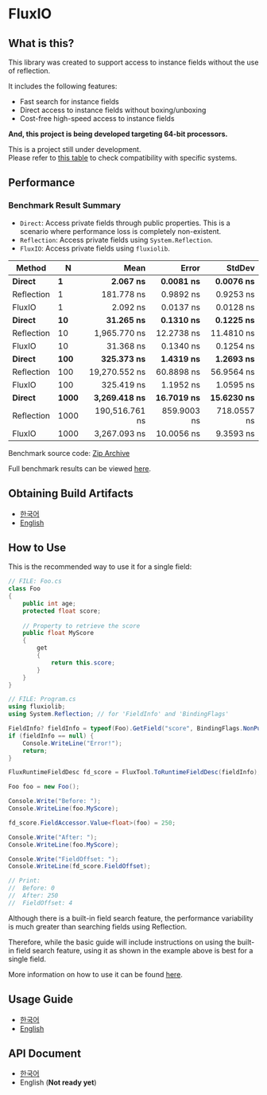 # FluxIO
## What is this?
This library was created to support access to instance fields without the use of reflection.  
  
It includes the following features:  
- Fast search for instance fields
- Direct access to instance fields without boxing/unboxing
- Cost-free high-speed access to instance fields
   
**And, this project is being developed targeting 64-bit processors.**  
  
This is a project still under development.  
Please refer to [this table](./docs/Compatibility.md) to check compatibility with specific systems.  
  
## Performance
### Benchmark Result Summary
- `Direct`: Access private fields through public properties. This is a scenario where performance loss is completely non-existent.   
- `Reflection`: Access private fields using `System.Reflection`.  
- `FluxIO`: Access private fields using `fluxiolib`.  
  
| Method                                     | N    | Mean           | Error         | StdDev      |
|------------------------------------------- |----- |---------------:|--------------:|------------:|
| **Direct**                                     | **1**    |       **2.067 ns** |     **0.0081 ns** |   **0.0076 ns** |
| Reflection                               | 1    |     181.778 ns |     0.9892 ns |   0.9253 ns |
| FluxIO                                   | 1    |       2.092 ns |     0.0137 ns |   0.0128 ns |
| **Direct**                                     | **10**   |      **31.265 ns** |     **0.1310 ns** |   **0.1225 ns** |
| Reflection                               | 10   |   1,965.770 ns |    12.2738 ns |  11.4810 ns |
| FluxIO                                   | 10   |      31.368 ns |     0.1340 ns |   0.1254 ns |
| **Direct**                                     | **100**  |     **325.373 ns** |     **1.4319 ns** |   **1.2693 ns** |
| Reflection                               | 100  |  19,270.552 ns |    60.8898 ns |  56.9564 ns |
| FluxIO                                   | 100  |     325.419 ns |     1.1952 ns |   1.0595 ns |
| **Direct**                                     | **1000** |   **3,269.418 ns** |    **16.7019 ns** |  **15.6230 ns** |
| Reflection                               | 1000 | 190,516.761 ns |   859.9003 ns | 718.0557 ns |
| FluxIO                                   | 1000 |   3,267.093 ns |    10.0056 ns |   9.3593 ns |
  
Benchmark source code: [Zip Archive](./.benchmark/FluxIOLib.Benchmark.zip)  
  
Full benchmark results can be viewed [here](./docs/Benchmark.Result.md).  
  
  
## Obtaining Build Artifacts
- [한국어](./docs/ko/GetBuildArtifacts.md)  
- [English](./docs/en/GetBuildArtifacts.md)  
  
  
## How to Use
This is the recommended way to use it for a single field:  
```csharp
// FILE: Foo.cs
class Foo
{
    public int age;
    protected float score;
    
    // Property to retrieve the score
    public float MyScore
    {
        get
        {
            return this.score;
        }
    }
}
```
```csharp
// FILE: Program.cs
using fluxiolib;
using System.Reflection; // for 'FieldInfo' and 'BindingFlags'

FieldInfo? fieldInfo = typeof(Foo).GetField("score", BindingFlags.NonPublic | BindingFlags.Instance);
if (fieldInfo == null) {
    Console.WriteLine("Error!");
    return;
}

FluxRuntimeFieldDesc fd_score = FluxTool.ToRuntimeFieldDesc(fieldInfo);

Foo foo = new Foo();

Console.Write("Before: ");
Console.WriteLine(foo.MyScore);

fd_score.FieldAccessor.Value<float>(foo) = 250;

Console.Write("After: ");
Console.WriteLine(foo.MyScore);

Console.Write("FieldOffset: ");
Console.WriteLine(fd_score.FieldOffset);

// Print:
//  Before: 0
//  After: 250
//  FieldOffset: 4
```
Although there is a built-in field search feature, the performance variability is much greater than searching fields using Reflection.  
   
Therefore, while the basic guide will include instructions on using the built-in field search feature, using it as shown in the example above is best for a single field.  
   
More information on how to use it can be found [here](#usage-guide).  
  
## Usage Guide
- [한국어](./docs/ko/HowToUse_Basic.md)
- [English](./docs/en/HowToUse_Basic.md)

## API Document
- [한국어](./docs/ko/API/net8.0/fluxiolib.md)
- English (**Not ready yet**)
